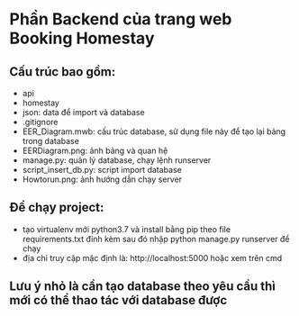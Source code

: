 # Phần Backend của trang web Booking Homestay

## Cấu trúc bao gồm:

* api
* homestay
* json: data để import và database
* .gitignore
* EER_Diagram.mwb: cấu trúc database, sử dụng file này để tạo lại bảng trong database
* EERDiagram.png: ảnh bảng và quan hệ
* manage.py: quản lý database, chạy lệnh runserver
* script_insert_db.py: script import database
* Howtorun.png: ảnh hướng dẫn chạy server

## Để chạy project:

* tạo virtualenv mới python3.7 và install bằng pip theo file requirements.txt đính kèm sau đó nhập python manage.py runserver để chạy
* địa chỉ truy cập mặc định là: http://localhost:5000 hoặc xem trên cmd
		
## Lưu ý nhỏ là cần tạo database theo yêu cầu thì mới có thể thao tác với database được
	
